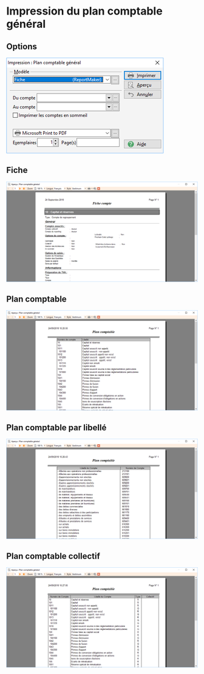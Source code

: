 # Impression du plan comptable général

## Options


![](Filtres.png)


## Fiche


![](ExempleFiche.png)


## Plan comptable


![](ExemplePlanComptable.png)


## Plan comptable par libellé


![](ExemplePlanComptableParLibelle.png)


## Plan comptable collectif


![](ExemplePlanComptableCollectif.png)



